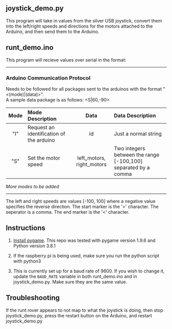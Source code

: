 ## joystick_demo.py
This program will take in values from the silver USB joystick, convert them into the left/right speeds and directions
for the motors attached to the Arduino, and then send them to the Arduino.  

## runt_demo.ino
This program will recieve values over serial in the format:
_____________
### Arduino Communication Protocol 
Needs to be followed for all packages sent to the arduinos with the format "<(mode)|(data)>". </br> A sample data package is as follows: <S|60,-90>

|Mode|Mode Description|Data|Data Description|
|:--:|:--|:--:|:--|
|"I"|Request an identification of the arduino|id|Just a normal string|
|"S"|Set the motor speed|left_motors, right_motors|Two integers between the range [-100,100] separated by a comma|

*More modes to be added*
____________

The left and right speeds are values [-100, 100] where a negative value specifies the reverse direction. The start marker
is the '>' character. The seperator is a comma. The end marker is the '<' character.

## Instructions
1. [Install pygame](https://www.pygame.org/wiki/GettingStarted). This repo was tested with pygame version 1.9.6 and Python version 3.8.1 

2. If the raspberry pi is being used, make sure you run the python script with python3

3. This is currently set up for a baud rate of 9600. If you wish to change it, update the `BAUD_RATE` variable in both
runt_demo.ino and in joystick_demo.py. Make sure they are the same value.  

## Troubleshooting
If the runt rover appears to not map to what the joystick is doing, then stop joystick_demo.py, press the 
restart button on the Arduino, and restart joystick_demo.py